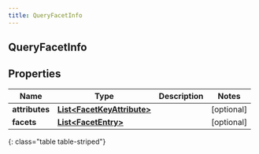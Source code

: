 ```yaml
---
title: QueryFacetInfo
---
```


## QueryFacetInfo

## Properties

| Name           | Type                                                                           | Description | Notes      |
| -------------- | ------------------------------------------------------------------------------ | ----------- | ---------- |
| **attributes** | <!----><!---->[**List&lt;FacetKeyAttribute&gt;**](FacetKeyAttribute.md)<!----> |             | [optional] |
| **facets**     | <!----><!---->[**List&lt;FacetEntry&gt;**](FacetEntry.md)<!---->               |             | [optional] |

{: class="table table-striped"}
